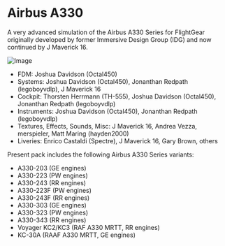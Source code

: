 # Airbus A330
A very advanced simulation of the Airbus A330 Series for FlightGear originally developed by former Immersive Design Group (IDG) and now continued by J Maverick 16.

![Image](https://upload.wikimedia.org/wikipedia/commons/thumb/1/1a/Logo_Airbus_A330.svg/640px-Logo_Airbus_A330.svg.png)

- FDM: Joshua Davidson (Octal450)
- Systems: Joshua Davidson (Octal450), Jonanthan Redpath (legoboyvdlp), J Maverick 16
- Cockpit: Thorsten Herrmann (TH-555), Joshua Davidson (Octal450), Jonanthan Redpath (legoboyvdlp)
- Instruments: Joshua Davidson (Octal450), Jonanthan Redpath (legoboyvdlp)
- Textures, Effects, Sounds, Misc: J Maverick 16, Andrea Vezza, merspieler, Matt Maring (hayden2000)
- Liveries: Enrico Castaldi (Spectre), J Maverick 16, Gary Brown, others

Present pack includes the following Airbus A330 Series variants:
- A330-203 (GE engines)
- A330-223 (PW engines)
- A330-243 (RR engines)
- A330-223F (PW engines)
- A330-243F (RR engines)
- A330-303 (GE engines)
- A330-323 (PW engines)
- A330-343 (RR engines)
- Voyager KC2/KC3 (RAF A330 MRTT, RR engines)
- KC-30A (RAAF A330 MRTT, GE engines)